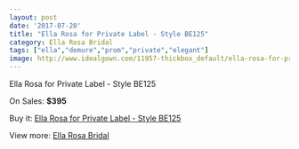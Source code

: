 ```yaml
---
layout: post
date: '2017-07-20'
title: "Ella Rosa for Private Label - Style BE125"
category: Ella Rosa Bridal
tags: ["ella","demure","prom","private","elegant"]
image: http://www.idealgown.com/11957-thickbox_default/ella-rosa-for-private-label-style-be125.jpg
---
```

Ella Rosa for Private Label - Style BE125

On Sales: **$395**
<a href="https://www.idealgown.com/en/ella-rosa-bridal/4851-ella-rosa-for-private-label-style-be125.html"><amp-img layout="responsive" width="600" height="600" src="//www.idealgown.com/11957-thickbox_default/ella-rosa-for-private-label-style-be125.jpg" alt="Ella Rosa for Private Label - Style BE125 0" /></a>
<a href="https://www.idealgown.com/en/ella-rosa-bridal/4851-ella-rosa-for-private-label-style-be125.html"><amp-img layout="responsive" width="600" height="600" src="//www.idealgown.com/11959-thickbox_default/ella-rosa-for-private-label-style-be125.jpg" alt="Ella Rosa for Private Label - Style BE125 1" /></a>
<a href="https://www.idealgown.com/en/ella-rosa-bridal/4851-ella-rosa-for-private-label-style-be125.html"><amp-img layout="responsive" width="600" height="600" src="//www.idealgown.com/11958-thickbox_default/ella-rosa-for-private-label-style-be125.jpg" alt="Ella Rosa for Private Label - Style BE125 2" /></a>

Buy it: [Ella Rosa for Private Label - Style BE125](https://www.idealgown.com/en/ella-rosa-bridal/4851-ella-rosa-for-private-label-style-be125.html "Ella Rosa for Private Label - Style BE125")

View more: [Ella Rosa Bridal](https://www.idealgown.com/en/60-ella-rosa-bridal "Ella Rosa Bridal")